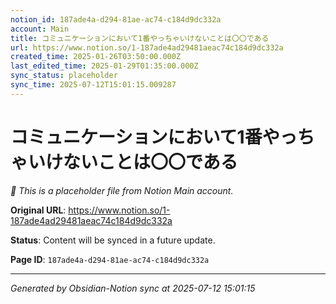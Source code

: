 ```yaml
---
notion_id: 187ade4a-d294-81ae-ac74-c184d9dc332a
account: Main
title: コミュニケーションにおいて1番やっちゃいけないことは〇〇である
url: https://www.notion.so/1-187ade4ad29481aeac74c184d9dc332a
created_time: 2025-01-26T03:50:00.000Z
last_edited_time: 2025-01-29T01:35:00.000Z
sync_status: placeholder
sync_time: 2025-07-12T15:01:15.009287
---
```


# コミュニケーションにおいて1番やっちゃいけないことは〇〇である

*🔄 This is a placeholder file from Notion Main account.*

**Original URL**: https://www.notion.so/1-187ade4ad29481aeac74c184d9dc332a

**Status**: Content will be synced in a future update.

**Page ID**: `187ade4a-d294-81ae-ac74-c184d9dc332a`

---

*Generated by Obsidian-Notion sync at 2025-07-12 15:01:15*
